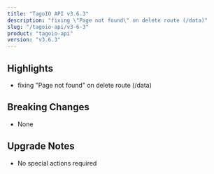 ```yaml
---
title: "TagoIO API v3.6.3"
description: "fixing \"Page not found\" on delete route (/data)"
slug: "/tagoio-api/v3-6-3"
product: "tagoio-api"
version: "v3.6.3"
---
```


## Highlights

- fixing "Page not found" on delete route (/data)

## Breaking Changes

- None

## Upgrade Notes

- No special actions required
